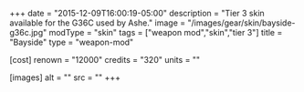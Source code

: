 +++
date = "2015-12-09T16:00:19-05:00"
description = "Tier 3 skin available for the G36C used by Ashe."
image = "/images/gear/skin/bayside-g36c.jpg"
modType = "skin"
tags = ["weapon mod","skin","tier 3"]
title = "Bayside"
type = "weapon-mod"

[cost]
  renown = "12000"
  credits = "320"
  units = ""

[images]
  alt = ""
  src = ""
+++
